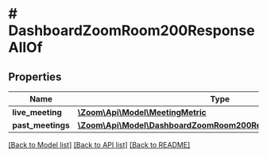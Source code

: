 # # DashboardZoomRoom200ResponseAllOf

## Properties

Name | Type | Description | Notes
------------ | ------------- | ------------- | -------------
**live_meeting** | [**\Zoom\Api\Model\MeetingMetric**](MeetingMetric.md) |  | [optional]
**past_meetings** | [**\Zoom\Api\Model\DashboardZoomRoom200ResponseAllOfPastMeetings**](DashboardZoomRoom200ResponseAllOfPastMeetings.md) |  | [optional]

[[Back to Model list]](../../README.md#models) [[Back to API list]](../../README.md#endpoints) [[Back to README]](../../README.md)
